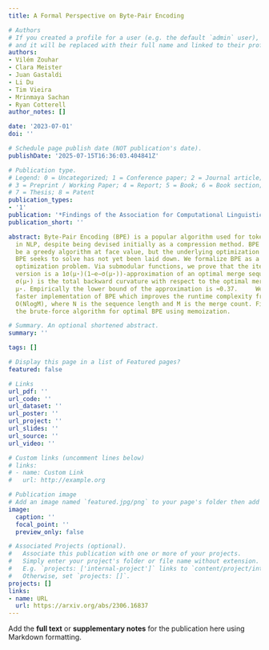 ```yaml
---
title: A Formal Perspective on Byte-Pair Encoding

# Authors
# If you created a profile for a user (e.g. the default `admin` user), write the username (folder name) here
# and it will be replaced with their full name and linked to their profile.
authors:
- Vilém Zouhar
- Clara Meister
- Juan Gastaldi
- Li Du
- Tim Vieira
- Mrinmaya Sachan
- Ryan Cotterell
author_notes: []

date: '2023-07-01'
doi: ''

# Schedule page publish date (NOT publication's date).
publishDate: '2025-07-15T16:36:03.404841Z'

# Publication type.
# Legend: 0 = Uncategorized; 1 = Conference paper; 2 = Journal article;
# 3 = Preprint / Working Paper; 4 = Report; 5 = Book; 6 = Book section;
# 7 = Thesis; 8 = Patent
publication_types:
- '1'
publication: '*Findings of the Association for Computational Linguistics: ACL 2023*'
publication_short: ''

abstract: Byte-Pair Encoding (BPE) is a popular algorithm used for tokenizing data
  in NLP, despite being devised initially as a compression method. BPE appears to
  be a greedy algorithm at face value, but the underlying optimization problem that
  BPE seeks to solve has not yet been laid down. We formalize BPE as a combinatorial
  optimization problem. Via submodular functions, we prove that the iterative greedy
  version is a 1σ(μ⋆)(1−e−σ(μ⋆))-approximation of an optimal merge sequence, where
  σ(μ⋆) is the total backward curvature with respect to the optimal merge sequence
  μ⋆. Empirically the lower bound of the approximation is ≈0.37.     We provide a
  faster implementation of BPE which improves the runtime complexity from O(NM) to
  O(NlogM), where N is the sequence length and M is the merge count. Finally, we optimize
  the brute-force algorithm for optimal BPE using memoization.

# Summary. An optional shortened abstract.
summary: ''

tags: []

# Display this page in a list of Featured pages?
featured: false

# Links
url_pdf: ''
url_code: ''
url_dataset: ''
url_poster: ''
url_project: ''
url_slides: ''
url_source: ''
url_video: ''

# Custom links (uncomment lines below)
# links:
# - name: Custom Link
#   url: http://example.org

# Publication image
# Add an image named `featured.jpg/png` to your page's folder then add a caption below.
image:
  caption: ''
  focal_point: ''
  preview_only: false

# Associated Projects (optional).
#   Associate this publication with one or more of your projects.
#   Simply enter your project's folder or file name without extension.
#   E.g. `projects: ['internal-project']` links to `content/project/internal-project/index.md`.
#   Otherwise, set `projects: []`.
projects: []
links:
- name: URL
  url: https://arxiv.org/abs/2306.16837
---
```


Add the **full text** or **supplementary notes** for the publication here using Markdown formatting.
